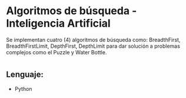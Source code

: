# Algoritmos de búsqueda - Inteligencia Artificial

Se implementan cuatro (4) algoritmos de búsqueda como: BreadthFirst, BreadthFirstLimit, DepthFirst, DepthLimit para dar solución a problemas complejos como el Puzzle y Water Bottle.

#

## Lenguaje:

* Python
